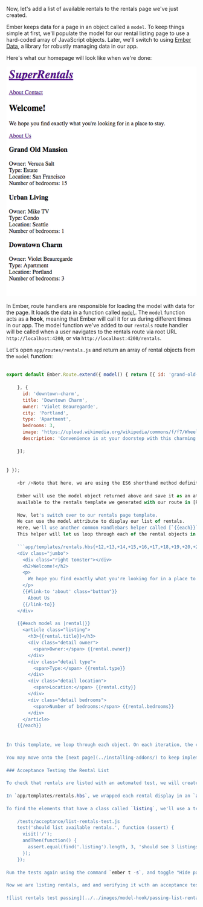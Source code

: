 Now, let's add a list of available rentals to the rentals page we've just created.

Ember keeps data for a page in an object called a `model`. To keep things simple at first, we'll populate the model for our rental listing page to use a hard-coded array of JavaScript objects. Later, we'll switch to using [Ember Data](https://github.com/emberjs/data), a library for robustly managing data in our app.

Here's what our homepage will look like when we're done:

![super rentals homepage with rentals list](../../images/model-hook/super-rentals-index-with-list.png)

In Ember, route handlers are responsible for loading the model with data for the page. It loads the data in a function called [`model`](http://emberjs.com/api/classes/Ember.Route.html#method_model). The `model` function acts as a **hook**, meaning that Ember will call it for us during different times in our app. The model function we've added to our `rentals` route handler will be called when a user navigates to the rentals route via root URL `http://localhost:4200`, or via `http://localhost:4200/rentals`.

Let's open `app/routes/rentals.js` and return an array of rental objects from the `model` function:

```app/routes/rentals.js import Ember from 'ember';

export default Ember.Route.extend({ model() { return [{ id: 'grand-old-mansion', title: 'Grand Old Mansion', owner: 'Veruca Salt', city: 'San Francisco', type: 'Estate', bedrooms: 15, image: 'https://upload.wikimedia.org/wikipedia/commons/c/cb/Crane_estate_(5).jpg', description: 'This grand old mansion sits on over 100 acres of rolling hills and dense redwood forests.' }, { id: 'urban-living', title: 'Urban Living', owner: 'Mike TV', city: 'Seattle', type: 'Condo', bedrooms: 1, image: 'https://upload.wikimedia.org/wikipedia/commons/0/0e/Alfonso_13_Highrise_Tegucigalpa.jpg', description: 'A commuters dream. This rental is within walking distance of 2 bus stops and the Metro.'

    }, {
      id: 'downtown-charm',
      title: 'Downtown Charm',
      owner: 'Violet Beauregarde',
      city: 'Portland',
      type: 'Apartment',
      bedrooms: 3,
      image: 'https://upload.wikimedia.org/wikipedia/commons/f/f7/Wheeldon_Apartment_Building_-_Portland_Oregon.jpg',
      description: 'Convenience is at your doorstep with this charming downtown rental. Great restaurants and active night life are within a few feet.'
    
    }];
    

} });

    <br />Note that here, we are using the ES6 shorthand method definition syntax: `model()` is the same as writing `model: function()`.
    
    Ember will use the model object returned above and save it as an attribute called `model`,
    available to the rentals template we generated with our route in [Routes and Templates](../routes-and-templates/#toc_a-rentals-route).
    
    Now, let's switch over to our rentals page template.
    We can use the model attribute to display our list of rentals.
    Here, we'll use another common Handlebars helper called [`{{each}}`](../../templates/displaying-a-list-of-items/).
    This helper will let us loop through each of the rental objects in our model:
    
    ```app/templates/rentals.hbs{+12,+13,+14,+15,+16,+17,+18,+19,+20,+21,+22,+23,+24,+25,+26,+27,+28,+29}
    <div class="jumbo">
      <div class="right tomster"></div>
      <h2>Welcome!</h2>
      <p>
        We hope you find exactly what you're looking for in a place to stay.
      </p>
      {{#link-to 'about' class="button"}}
        About Us
      {{/link-to}}
    </div>
    
    {{#each model as |rental|}}
      <article class="listing">
        <h3>{{rental.title}}</h3>
        <div class="detail owner">
          <span>Owner:</span> {{rental.owner}}
        </div>
        <div class="detail type">
          <span>Type:</span> {{rental.type}}
        </div>
        <div class="detail location">
          <span>Location:</span> {{rental.city}}
        </div>
        <div class="detail bedrooms">
          <span>Number of bedrooms:</span> {{rental.bedrooms}}
        </div>
      </article>
    {{/each}}
    

In this template, we loop through each object. On each iteration, the current object gets stored in a variable called `rental`. From the rental variable in each step, we create a listing with information about the property.

You may move onto the [next page](../installing-addons/) to keep implementing new features, or continue reading on testing the app you've created.

### Acceptance Testing the Rental List

To check that rentals are listed with an automated test, we will create a test to visit the index route and check that the results show 3 listings.

In `app/templates/rentals.hbs`, we wrapped each rental display in an `article` element, and gave it a class called `listing`. We will use the listing class to find out how many rentals are shown on the page.

To find the elements that have a class called `listing`, we'll use a test helper called [find](http://emberjs.com/api/classes/Ember.Test.html#method_find). The `find` function returns the elements that match the given [CSS selector](https://developer.mozilla.org/en-US/docs/Web/CSS/CSS_Selectors). In this case it will return an array of all the elements with a class called `listing`.

    /tests/acceptance/list-rentals-test.js
    test('should list available rentals.', function (assert) {
      visit('/');
      andThen(function() {
        assert.equal(find('.listing').length, 3, 'should see 3 listings');
      });
    });

Run the tests again using the command `ember t -s`, and toggle "Hide passed tests" to show your new passing test.

Now we are listing rentals, and and verifying it with an acceptance test. This leaves us with 2 remaining acceptance test failures (and 1 jshint failure):

![list rentals test passing](../../images/model-hook/passing-list-rentals-tests.png)